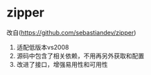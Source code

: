 # zipper
改自(https://github.com/sebastiandev/zipper)

1. 适配低版本vs2008
2. 源码中包含了相关依赖，不用再另外获取和配置
3. 改进了接口，增强易用性和可用性

